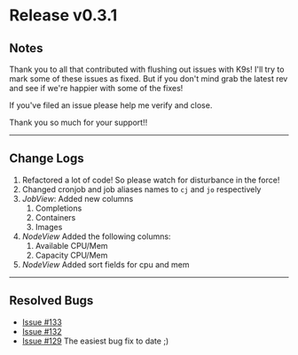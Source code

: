 # Release v0.3.1

## Notes

Thank you to all that contributed with flushing out issues with K9s! I'll try
to mark some of these issues as fixed. But if you don't mind grab the latest
rev and see if we're happier with some of the fixes!

If you've filed an issue please help me verify and close.

Thank you so much for your support!!

---

## Change Logs

1. Refactored a lot of code! So please watch for disturbance in the force!
1. Changed cronjob and job aliases names to `cj` and `jo` respectively
1. *JobView*: Added new columns
   1. Completions
   2. Containers
   3. Images
1. *NodeView* Added the following columns:
   1. Available CPU/Mem
   2. Capacity CPU/Mem
1. *NodeView* Added sort fields for cpu and mem

---

## Resolved Bugs

+ [Issue #133](https://github.com/kswapd/k10s/issues/133)
+ [Issue #132](https://github.com/kswapd/k10s/issues/132)
+ [Issue #129](https://github.com/kswapd/k10s/issues/129) The easiest bug fix to date ;)
